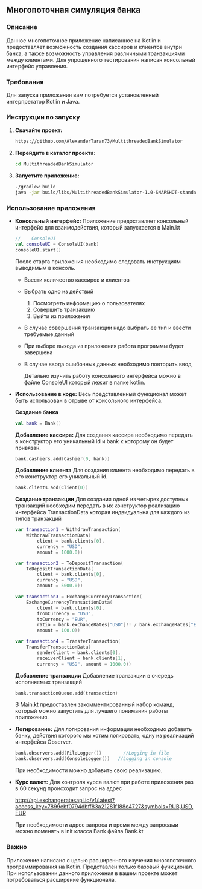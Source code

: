 ## Многопоточная симуляция банка

### Описание

Данное многопоточное приложение написанное на Kotlin и предоставляет возможность создания кассиров и клиентов внутри банка, а также возможность управления различными транзакциями между клиентами. Для упрощенного тестирования написан консольный интерфейс управления.

### Требования

Для запуска приложения вам потребуется установленный интерпретатор Kotlin и Java.

### Инструкции по запуску

1. **Скачайте проект:**
    ```bash
   https://github.com/AlexanderTaran73/MultithreadedBankSimulator
   ```

2. **Перейдите в каталог проекта:**
    ```bash
    cd MultithreadedBankSimulator
    ```

3. **Запустите приложение:**
    ```bash
   ./gradlew build
   java -jar build/libs/MultithreadedBankSimulator-1.0-SNAPSHOT-standalone.jar

    ```
### Использование приложения

* **Консольный интерфейс:**
  Приложение предоставляет консольный интерфейс для взаимодействия, который запускается в Main.kt
    ```Kotlin
    //    ConsoleUI
    val consoleUI = ConsoleUI(bank)
    consoleUI.start()
    ```
  После старта приложения необходимо следовать инструкциям выводимым в консоль.

  * Ввести количество кассиров и клиентов
  * Выбрать одно из действий
    1. Посмотреть информацию о пользователях
    2. Совершить транзакцию
    3. Выйти из приложения
  * В случае совершения транзакции надо выбрать ее тип и ввести требуемые данный
  * При выборе выхода из приложения работа программы будет завершена
  * В случае ввода ошибочных данных необходимо повторить ввод

    Детально изучить работу консольного интерфейса можно в файле ConsoleUI который лежит в папке kotlin.


* **Использование в коде:** Весь представленный функционал может быть использован в отрыве от консольного интерфейса.

  **Создание банка**
    ```Kotlin
    val bank = Bank()
    ```
  **Добавление кассира:** Для создания кассира необходимо передать в конструктор его уникальный id и bank к которому он будет привязан.
    ```Kotlin
    bank.cashiers.add(Cashier(0, bank))
    ```

  **Добавление клиента** Для создания клиента необходимо передать в его конструктор его уникальный id.
    ```Kotlin
    bank.clients.add(Client(0))
    ```
  **Создание транзакции** Для создания одной из четырех доступных транзакций необходим передать в их конструктор реализацию интерфейса TransactionData которая индвидуальна для каждого из типов транзакций
    ```Kotlin
    var transaction1 = WithdrawTransaction(
        WithdrawTransactionData(
            client = bank.clients[0],
            currency = "USD",
            amount = 1000.0))
    
    var transaction2 = ToDepositTransaction(
        ToDepositTransactionData(
            client = bank.clients[0],
            currency = "USD",
            amount = 5000.0))
    
    var transaction3 = ExchangeCurrencyTransaction(
        ExchangeCurrencyTransactionData(
            client = bank.clients[0],
            fromCurrency = "USD",
            toCurrency = "EUR",
            ratio = bank.exchangeRates["USD"]!! / bank.exchangeRates["EUR"]!!,
            amount = 100.0))
    
    var transaction4 = TransferTransaction(
        TransferTransactionData(
            senderClient = bank.clients[0],
            receiverClient = bank.clients[1],
            currency = "USD", amount = 1000.0))
    ```
  **Добавление транзакции** Добавление транзакции в очередь исполняемых транзакций
    ```Kotlin
    bank.transactionQueue.add(transaction)
    ```

  В Main.kt предоставлен закомментированный набор команд, который можно запустить для лучшего понимания работы приложения.


* **Логирование:** Для логирования информации необходимо добавить банку, действия которого мы хотим логировать, одну из реализаций интерфейса Observer.
    ```Kotlin
    bank.observers.add(FileLogger())        //Logging in file
    bank.observers.add(ConsoleLogger())   //Logging in console
    ```
  При необходимости можно добавить свою реализацию.


* **Курс валют:** Для контроля курса валют при работе приложения раз в 60 секунд происходит запрос на адрес

  http://api.exchangeratesapi.io/v1/latest?access_key=7899ebf0794dbff83a21281f188c4727&symbols=RUB,USD,EUR

  При необходимости адрес запроса и время между запросами можно поменять в init класса Bank файла Bank.kt


### Важно
Приложение написано с целью расширенного изучения многопоточного программирования на Kotlin. Представлен только базовый функционал. При использовании данного приложения в вашем проекте может потребоваться расширение функционала. 